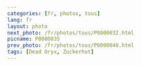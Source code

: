 ```yaml
---
categories: [fr, photos, tous]
lang: fr
layout: photo
next_photo: /fr/photos/tous/P0000032.html
picname: P0000035
prev_photo: /fr/photos/tous/P0000040.html
tags: [Dead Oryx, Zuckerhut]
---
```

